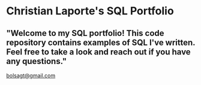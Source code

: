 # Christian Laporte's SQL Portfolio

## "Welcome to my SQL portfolio! This code repository contains examples of SQL I've written. Feel free to take a look and reach out if you have any questions."
bolsagt@gmail.com
